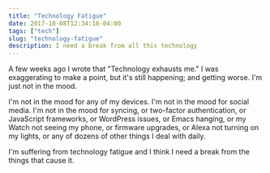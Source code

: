 ```yaml
---
title: "Technology Fatigue"
date: 2017-10-08T12:34:18-04:00
tags: ["tech"]
slug: "technology-fatigue"
description: I need a break from all this technology
---
```


A few weeks ago I wrote that "Technology exhausts me." I was exaggerating to make a point, but it's still happening; and getting worse. I'm just not in the mood.

I'm not in the mood for any of my devices. I'm not in the mood for social media. I'm not in the mood for syncing, or two-factor authentication, or JavaScript frameworks, or WordPress issues, or Emacs hanging, or my Watch not seeing my phone, or firmware upgrades, or Alexa not turning on my lights, or any of dozens of other things I deal with daily. 

I'm suffering from technology fatigue and I think I need a break from the things that cause it.
